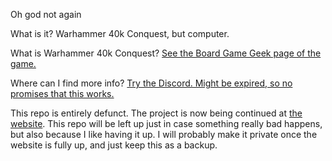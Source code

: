 ﻿Oh
god
not
again

What is it? Warhammer 40k Conquest,
but computer.

What is Warhammer 40k Conquest? 
[See the Board Game Geek page
of the game.](
https://boardgamegeek.com/boardgame/156776/warhammer-40000-conquest
)

Where can I find more info?
[Try the Discord. Might be expired,
so no promises that this works.](
https://discord.gg/brCMhRbNTS
)

This repo is entirely defunct. The project is now being continued at [the website](https://github.com/C-C-Coalback/Conquest-LCG-Site).
This repo will be left up just in case something really bad happens, but also because I like having it up. I will probably make it private once the
website is fully up, and just keep this as a backup.
